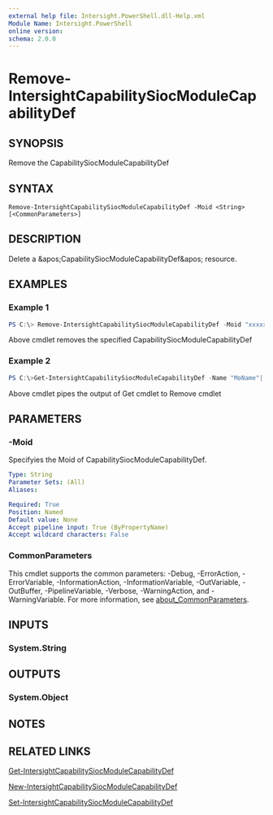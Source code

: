 ```yaml
---
external help file: Intersight.PowerShell.dll-Help.xml
Module Name: Intersight.PowerShell
online version:
schema: 2.0.0
---
```


# Remove-IntersightCapabilitySiocModuleCapabilityDef

## SYNOPSIS
Remove the CapabilitySiocModuleCapabilityDef

## SYNTAX

```
Remove-IntersightCapabilitySiocModuleCapabilityDef -Moid <String> [<CommonParameters>]
```

## DESCRIPTION
Delete a &amp;apos;CapabilitySiocModuleCapabilityDef&amp;apos; resource.

## EXAMPLES

### Example 1
```powershell
PS C:\> Remove-IntersightCapabilitySiocModuleCapabilityDef -Moid "xxxxxxxxxxxxxxxxxxxxxxxxxxx"
```
Above cmdlet removes the specified CapabilitySiocModuleCapabilityDef 

### Example 2
```powershell
PS C:\>Get-IntersightCapabilitySiocModuleCapabilityDef -Name "MoName"|  Remove-IntersightCapabilitySiocModuleCapabilityDef
```
Above cmdlet pipes the output of Get cmdlet to Remove cmdlet

## PARAMETERS

### -Moid
Specifyies the Moid of CapabilitySiocModuleCapabilityDef.

```yaml
Type: String
Parameter Sets: (All)
Aliases:

Required: True
Position: Named
Default value: None
Accept pipeline input: True (ByPropertyName)
Accept wildcard characters: False
```

### CommonParameters
This cmdlet supports the common parameters: -Debug, -ErrorAction, -ErrorVariable, -InformationAction, -InformationVariable, -OutVariable, -OutBuffer, -PipelineVariable, -Verbose, -WarningAction, and -WarningVariable. For more information, see [about_CommonParameters](http://go.microsoft.com/fwlink/?LinkID=113216).

## INPUTS

### System.String

## OUTPUTS

### System.Object
## NOTES

## RELATED LINKS

[Get-IntersightCapabilitySiocModuleCapabilityDef](./Get-IntersightCapabilitySiocModuleCapabilityDef.md)

[New-IntersightCapabilitySiocModuleCapabilityDef](./New-IntersightCapabilitySiocModuleCapabilityDef.md)

[Set-IntersightCapabilitySiocModuleCapabilityDef](./Set-IntersightCapabilitySiocModuleCapabilityDef.md)

